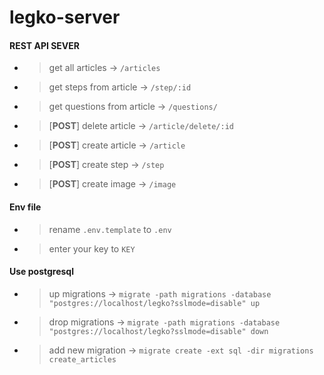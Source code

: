 # legko-server
#### **REST API SEVER**
- > get all articles ->
`/articles`
- > get steps from article ->
`/step/:id`
- > get questions from article ->
`/questions/`
- > [**POST**] delete article ->
`/article/delete/:id`
- > [**POST**] create article ->
`/article`
- > [**POST**] create step ->
`/step`
- > [**POST**] create image ->
`/image`

#### Env file
- > rename `.env.template` to `.env`
- > enter your key to `KEY`

#### Use postgresql 
- > up migrations ->
`migrate -path migrations -database "postgres://localhost/legko?sslmode=disable" up`
- > drop migrations ->
`migrate -path migrations -database "postgres://localhost/legko?sslmode=disable" down`
- > add new migration ->
`migrate create -ext sql -dir migrations create_articles`